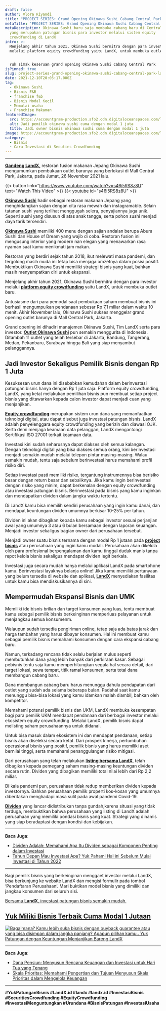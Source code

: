 ```yaml
---
draft: false
author: Vlora Riyandi
title: "PROJECT SERIES: Grand Opening Okinawa Sushi Cabang Central Park "
metaTitle: "PROJECT SERIES: Grand Opening Okinawa Sushi Cabang Central Park"
metaDescription: Okinawa Sushi baru saja membuka cabang baru di Central Park
  yang merupakan patungan bisnis para investor melalui sistem equity
  crowdfunding di LandX
intro: >-
  Menjelang akhir tahun 2021, Okinawa Sushi bermitra dengan para investor
  melalui platform equity crowdfunding yaitu LandX, untuk membuka outlet baru.


  Yuk simak keseruan grand opening Okinawa Sushi cabang Central Park
isPinned: true
slug: project-series-grand-opening-okinawa-sushi-cabang-central-park-landx
date: 2021-12-10T20:05:17.000Z
tag:
  - Okinawa Sushi
  - Bisnis F&B
  - franchise f&b
  - Bisnis Modal Kecil
  - Memulai usaha
  - Franchise Makanan
featuredImage:
  src: https://accountgram-production.sfo2.cdn.digitaloceanspaces.com/landx_ghost/2021/12/jadi-pemilik-okinawa-sushi-modal-1-juta-.jpg
  alt: Jadi pemilik okinawa sushi cuma dengan modal 1 juta
  title: Jadi owner bisnis okinawa sushi cuma dengan modal 1 juta
image: https://accountgram-production.sfo2.cdn.digitaloceanspaces.com/landx_ghost/2021/12/jadi-pemilik-okinawa-sushi-modal-1-juta-.jpg
category:
  - Bisnis
  - Cara Investasi di Secuties Crowdfunding
---
```

- - -

**[Gandeng LandX,](https://landx.id/project/)** restoran fusion makanan Jepang Okinawa Sushi mengumumkan pembukaan outlet barunya yang berlokasi di Mall Central Park, Jakarta, pada Jumat, 26 November 2021 lalu.

{{< button link="https://www.youtube.com/watch?v=s46i5RS8z8U" text="Watch This Video" >}}
{{< youtube id="s46i5RS8z8U" >}}

**[Okinawa Sushi](https://landx.id/project/#/okin)** hadir sebagai restoran makanan Jepang yang menghidangkan sajian dengan cita rasa mewah dan instagramable. Selain tatanan sushi yang terlihat menggugah selera, penyajiannya juga unik. Seperti sushi yang disusun di atas anak tangga, serta pohon sushi menjadi daya tarik tersendiri.

**[Okinawa Sushi](https://landx.id/project/#/okin)** memiliki 400 menu dengan sajian andalan berupa Abura Sushi dan House of Dream yang wajib di coba. Restoran fusion ini mengusung interior yang modern nan elegan yang menawarkan rasa nyaman saat kamu menikmati jam makan.

Restoran yang berdiri sejak tahun 2018, ikut melewati masa pandemi, dan tergolong masih muda ini tetap bisa menjaga omzetnya dalam posisi positif. Membuktikan Okinawa Sushi memiliki strategi bisnis yang kuat, bahkan masih menyempatkan diri untuk ekspansi.

Menjelang akhir tahun 2021, Okinawa Sushi bermitra dengan para investor melalui **[platform equity crowdfunding](https://landx.id/project/)** yaitu LandX, untuk membuka outlet baru.

Antusiasme dari para pemodal saat pembukaan saham membuat bisnis ini berhasil mengumpulkan pendanaan sebesar Rp 7,1 miliar dalam waktu 10 menit. Akhir November lalu, Okinawa Sushi sukses menggelar grand opening outlet barunya di Mall Central Park, Jakarta.

Grand opening ini dihadiri manajemen Okinawa Sushi, Tim LandX serta para investor. **[Outlet Okinawa Sushi](https://landx.id/project/#/okin)** pun semakin menggurita di Indonesia. Ditambah 11 outlet yang telah tersebar di Jakarta, Bandung, Tangerang, Medan, Pekanbaru, Surabaya hingga Bali yang siap menyambut pelanggannya.

## Jadi Investor Sekaligus Pemilik Bisnis dengan Rp 1 Juta

Kesuksesan urun dana ini disebabkan kemudahan dalam berinvestasi patungan bisnis hanya dengan Rp 1 juta saja.  Platform equity crowdfunding, LandX, yang ketat melakukan pemilihan bisnis pun membuat setiap project bisnis yang ditawarkan kepada calon investor dapat menjadi cuan yang menjanjikan.

**[Equity crowdfunding](https://landx.id/)** merupakan sistem urun dana yang memanfaatkan teknologi digital, atau dapat disebut juga investasi patungan bisnis. LandX adalah penyelenggara equity crowdfunding yang berizin dan diawasi OJK. Serta demi menjaga keamaan data pelanggan, LandX mengantongi Sertifikasi ISO 27001 terkait keamaan data.

Investasi kini sudah seharusnya dapat diakses oleh semua kalangan. Dengan teknologi digital yang bisa diakses semua orang, kini berinvestasi menjadi semakin mudah melalui telepon pintar masing-masing. Walau semakin mudah, tentu saja sebelum berinvestasi harus memahami profil risiko diri.

Setiap investasi pasti memiliki risiko, tergantung instrumennya bisa berisiko besar dengan return besar dan sebaliknya. Jika kamu ingin berinvestasi dengan risiko yang minim, dapat berkenalan dengan equity crowdfunding atau investasi patungan bisnis. Berinvestasi pada bisnis yang kamu inginkan dan mendapatkan dividen dalam jangka waktu tertentu.

Di LandX kamu bisa memilih sendiri perusahaan yang ingin kamu danai, dan mendapat keuntungan dividen umumnya berkisar 10-25% per tahun.

Dividen ini akan dibagikan kepada kamu sebagai investor sesuai perjanjian awal yang umumnya 3 atau 6 bulan bersamaan dengan laporan keuangan. Menjadi investor sekaligus bagian owner dari perusahaan tersebut.

Menjadi owner suatu bisnis ternama dengan modal Rp 1 jutaan pada **[project bisnis](https://landx.id/project/)** atau perusahaan yang ingin kamu modali. Perusahaan akan dikelola oleh para profesional berpengalaman dan kamu tinggal duduk manis tanpa repot kelola bisnis sekaligus mendapat dividen legit berkala.

Investasi juga secara mudah hanya melalui aplikasi LandX pada smartphone kamu. Berinvestasi layaknya belanja online! Jika kamu memiliki pertanyaan yang belum tersedia di website dan aplikasi, **[LandX](https://landx.id/project/)** menyediakan fasilitas untuk kamu bisa mendiskusikannya di sini.

## Mempermudah Ekspansi Bisnis dan UMK

Memiliki ide bisnis brilian dan target konsumen yang luas, tentu membuat kamu sebagai pemilik bisnis berkeinginan memperluas pelayanan untuk menjangkau semua konsumenm.

Walaupun sudah tersedia pengiriman online, tetap saja ada batas jarak dan harga tambahan yang harus dibayar konsumen. Hal ini membuat kamu sebagai pemilik bisnis memahami konsumen dengan cara ekspansi cabang baru.

Namun, terkadang rencana tidak selalu berjalan mulus seperti membutuhkan dana yang lebih banyak dari perkiraan kasar. Sebagai pebisnis tentu saja kamu memperhitungkan segala hal secara detail, dari target lokasi, sewa tempat, titik ramai konsumen, serta total dana membangun cabang baru.

Dana membangun cabang baru harus menunggu dahulu pendapatan dari outlet yang sudah ada selama beberapa bulan. Padahal saat kamu menunggu bisa-bisa lokasi yang kamu idamkan malah diambil, bahkan oleh kompetitor.

Memahami potensi pemilik bisnis dan UKM, LandX membuka kesempatan bagi para pemilik UKM mendapat pendanaan dari berbagai investor melalui ekosistem equity crowdfunding. Melalui LandX, pemilik bisnis dapat melisting saham perusahaannya untuk didanai.

Untuk bisa masuk dalam ekosistem ini dan mendapat pendanaan, setiap bisnis akan diseleksi secara ketat. Dari prospek kinerja, pertumbuhan operasional bisnis yang positif, pemilik bisnis yang harus memiliki aset bernilai tinggi, serta memahami penanggulangan risiko mitigasi.

Dari perusahaan yang telah melakukan **[listing bersama LandX](https://landx.id/project/)**, telah dibagikan kepada pemegang saham masing-masing keuntungan dividen secara rutin. Dividen yang dibagikan memiliki total nilai lebih dari Rp 2,2 miliar.

Di kala pandemi pun, perusahaan tidak redup memberikan dividen kepada investornya. Bahkan perusahaan pemilik properti kos-kosan yang umumnya diberitakan menghadapi masa sulit pada awal pandemi Covid-19.

**[Dividen](https://landx.id/project/#/okin)** yang lancar didistribukan tanpa gundah,karena situasi yang tidak terduga, membuktikan bahwa perusahaan yang listing di LandX adalah perusahaan yang memiliki pondasi bisnis yang kuat. Strategi yang dinamis yang siap beradaptasi dengan kondisi dan kebijakan.

- - -

**Baca Juga:**

* [Dividen Adalah: Memahami Apa Itu Dividen sebagai Komponen Penting dalam Investasi](https://landx.id/blog/memahami-apa-itu-dividen/)
* [Tahun Depan Mau Investasi Apa? Yuk Pahami Hal ini Sebelum Mulai Investasi di Tahun 2022](https://landx.id/blog/hal-penting-yang-harus-dipahami-saat-berinvestasi-di-tahun-2022/)

- - -

Bagi pemilik bisnis yang berkeinginan menggaet investor melalui LandX, bisa berkunjung ke website LandX dan mengisi formulir pada tombol ‘Pendaftaran Perusahaan’. Mari buktikan model bisnis yang dimiliki dan jangkau konsumen dari seluruh sisi.

[Bersama **LandX**, investasi patungan bisnis semakin mudah.](https://landx.id/project/?utm_source=Blog&utm_medium=organic+keyword&utm_campaign=blog&utm_id=Blog)

## [Yuk Miliki Bisnis Terbaik Cuma Modal 1 Jutaan](https://landx.id/project/?utm_source=Blog&utm_medium=organic+keyword&utm_campaign=blog&utm_id=Blog)

[![Bagaimana? Kamu lebih suka bisnis dengan buyback guarantee atau yang bisa disimpan dalam jangka panjang? Apapun pilihan kamu.. Yuk Patungan  dengan Keuntungan Menjanjikan Bareng LandX](https://accountgram-production.sfo2.cdn.digitaloceanspaces.com/landx_ghost/2021/10/Equity-Crowdfunding-di-Indonesia-1--3.png)](https://landx.id/project/?utm_source=Blog&utm_medium=organic+keyword&utm_campaign=blog&utm_id=Blog)

- - -

**Baca  Juga:**

* [Dana Pensiun: Menyusun Rencana Keuangan dan Investasi untuk Hari Tua yang Tenang](https://landx.id/blog/perencanaan-keuangan-untuk-hari-tua/)
* [Skala Prioritas: Memahami Pengertian dan Tujuan Menyusun Skala Prioritas dalam Mengelola Keuangan](https://landx.id/blog/konsep-skala-prioritas/)

- - -

**\#YukPatunganBisnis     #LandX.id    #landx         #landx.id    #InvestasiBisnis   #SecuritiesCrowdfunding   #EquityCrowdfunding     #InvestasiMenguntungkan     #Urundana    #BisnisPatungan     #InvestasiUsaha**